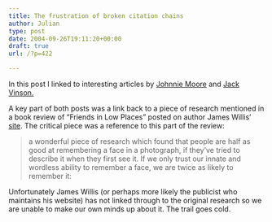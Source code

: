```yaml
---
title: The frustration of broken citation chains
author: Julian
type: post
date: 2004-09-26T19:11:20+00:00
draft: true
url: /?p=422

---
```

In this post I linked to interesting articles by [Johnnie Moore][1] and [Jack Vinson.][2]

A key part of both posts was a link back to a piece of research mentioned in a book review of &#8220;Friends in Low Places&#8221; posted on author James Willis&#8217; [site][3]. The critical piece was a reference to this part of the review:

> a wonderful piece of research which found that people are half as good at remembering a face in a photograph, if they’ve tried to describe it when they first see it. If we only trust our innate and wordless ability to remember a face, we are twice as likely to remember it:

Unfortunately James Willis (or perhaps more likely the publicist who maintains his website) has not linked through to the original research so we are unable to make our own minds up about it. The trail goes cold.

 [1]: http://www.johnniemoore.com/blog/archives/000480.php
 [2]: http://jackvinson.com/archives/2004/09/19/conscious_kills_the_unconscious_knowledge.html
 [3]: http://www.friendsinlowplaces.co.uk/